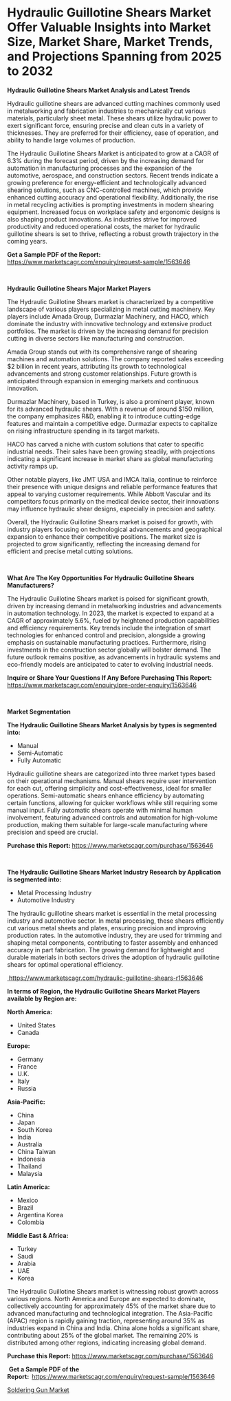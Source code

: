 <p><h1>Hydraulic Guillotine Shears Market Offer Valuable Insights into Market Size, Market Share, Market Trends, and Projections Spanning from 2025 to 2032</h1></p><p><strong>Hydraulic Guillotine Shears Market Analysis and Latest Trends</strong></p>
<p><p>Hydraulic guillotine shears are advanced cutting machines commonly used in metalworking and fabrication industries to mechanically cut various materials, particularly sheet metal. These shears utilize hydraulic power to exert significant force, ensuring precise and clean cuts in a variety of thicknesses. They are preferred for their efficiency, ease of operation, and ability to handle large volumes of production.</p><p>The Hydraulic Guillotine Shears Market is anticipated to grow at a CAGR of 6.3% during the forecast period, driven by the increasing demand for automation in manufacturing processes and the expansion of the automotive, aerospace, and construction sectors. Recent trends indicate a growing preference for energy-efficient and technologically advanced shearing solutions, such as CNC-controlled machines, which provide enhanced cutting accuracy and operational flexibility. Additionally, the rise in metal recycling activities is prompting investments in modern shearing equipment. Increased focus on workplace safety and ergonomic designs is also shaping product innovations. As industries strive for improved productivity and reduced operational costs, the market for hydraulic guillotine shears is set to thrive, reflecting a robust growth trajectory in the coming years.</p></p>
<p><strong>Get a Sample PDF of the Report:&nbsp;</strong> <a href="https://www.marketscagr.com/enquiry/request-sample/1563646?utm_campaign=1166&utm_medium=2&utm_source=Github&utm_content=ia&utm_term=11042025&utm_id=hydraulic-guillotine-shears">https://www.marketscagr.com/enquiry/request-sample/1563646</a></p>
<p>&nbsp;</p>
<p><strong>Hydraulic Guillotine Shears Major Market Players</strong></p>
<p><p>The Hydraulic Guillotine Shears market is characterized by a competitive landscape of various players specializing in metal cutting machinery. Key players include Amada Group, Durmazlar Machinery, and HACO, which dominate the industry with innovative technology and extensive product portfolios. The market is driven by the increasing demand for precision cutting in diverse sectors like manufacturing and construction.</p><p>Amada Group stands out with its comprehensive range of shearing machines and automation solutions. The company reported sales exceeding $2 billion in recent years, attributing its growth to technological advancements and strong customer relationships. Future growth is anticipated through expansion in emerging markets and continuous innovation.</p><p>Durmazlar Machinery, based in Turkey, is also a prominent player, known for its advanced hydraulic shears. With a revenue of around $150 million, the company emphasizes R&D, enabling it to introduce cutting-edge features and maintain a competitive edge. Durmazlar expects to capitalize on rising infrastructure spending in its target markets.</p><p>HACO has carved a niche with custom solutions that cater to specific industrial needs. Their sales have been growing steadily, with projections indicating a significant increase in market share as global manufacturing activity ramps up.</p><p>Other notable players, like JMT USA and IMCA Italia, continue to reinforce their presence with unique designs and reliable performance features that appeal to varying customer requirements. While Abbott Vascular and its competitors focus primarily on the medical device sector, their innovations may influence hydraulic shear designs, especially in precision and safety.</p><p>Overall, the Hydraulic Guillotine Shears market is poised for growth, with industry players focusing on technological advancements and geographical expansion to enhance their competitive positions. The market size is projected to grow significantly, reflecting the increasing demand for efficient and precise metal cutting solutions.</p></p>
<p>&nbsp;</p>
<p><strong>What Are The Key Opportunities For Hydraulic Guillotine Shears Manufacturers?</strong></p>
<p><p>The Hydraulic Guillotine Shears market is poised for significant growth, driven by increasing demand in metalworking industries and advancements in automation technology. In 2023, the market is expected to expand at a CAGR of approximately 5.6%, fueled by heightened production capabilities and efficiency requirements. Key trends include the integration of smart technologies for enhanced control and precision, alongside a growing emphasis on sustainable manufacturing practices. Furthermore, rising investments in the construction sector globally will bolster demand. The future outlook remains positive, as advancements in hydraulic systems and eco-friendly models are anticipated to cater to evolving industrial needs.</p></p>
<p><strong>Inquire or Share Your Questions If Any Before Purchasing This Report:</strong> <a href="https://www.marketscagr.com/enquiry/pre-order-enquiry/1563646?utm_campaign=1166&utm_medium=2&utm_source=Github&utm_content=ia&utm_term=11042025&utm_id=hydraulic-guillotine-shears">https://www.marketscagr.com/enquiry/pre-order-enquiry/1563646</a></p>
<p>&nbsp;</p>
<p><strong>Market Segmentation</strong></p>
<p><strong>The Hydraulic Guillotine Shears Market Analysis by types is segmented into:</strong></p>
<p><ul><li>Manual</li><li>Semi-Automatic</li><li>Fully Automatic</li></ul></p>
<p><p>Hydraulic guillotine shears are categorized into three market types based on their operational mechanisms. Manual shears require user intervention for each cut, offering simplicity and cost-effectiveness, ideal for smaller operations. Semi-automatic shears enhance efficiency by automating certain functions, allowing for quicker workflows while still requiring some manual input. Fully automatic shears operate with minimal human involvement, featuring advanced controls and automation for high-volume production, making them suitable for large-scale manufacturing where precision and speed are crucial.</p></p>
<p><strong>Purchase this Report:&nbsp;</strong><a href="https://www.marketscagr.com/purchase/1563646?utm_campaign=1166&utm_medium=2&utm_source=Github&utm_content=ia&utm_term=11042025&utm_id=hydraulic-guillotine-shears">https://www.marketscagr.com/purchase/1563646</a></p>
<p>&nbsp;</p>
<p><strong>The Hydraulic Guillotine Shears Market Industry Research by Application is segmented into:</strong></p>
<p><ul><li>Metal Processing Industry</li><li>Automotive Industry</li></ul></p>
<p><p>The hydraulic guillotine shears market is essential in the metal processing industry and automotive sector. In metal processing, these shears efficiently cut various metal sheets and plates, ensuring precision and improving production rates. In the automotive industry, they are used for trimming and shaping metal components, contributing to faster assembly and enhanced accuracy in part fabrication. The growing demand for lightweight and durable materials in both sectors drives the adoption of hydraulic guillotine shears for optimal operational efficiency.</p></p>
<p><a href="https://www.marketscagr.com/hydraulic-guillotine-shears-r1563646?utm_campaign=1166&utm_medium=2&utm_source=Github&utm_content=ia&utm_term=11042025&utm_id=hydraulic-guillotine-shears">&nbsp;https://www.marketscagr.com/hydraulic-guillotine-shears-r1563646</a></p>
<p><strong>In terms of Region, the Hydraulic Guillotine Shears Market Players available by Region are:</strong></p>
<p>
    <p> <strong> North America: </strong>
        <ul>
            <li>United States</li>
            <li>Canada</li>
        </ul>
        </p> 
    <p> <strong> Europe: </strong>
        <ul>
            <li>Germany</li>
            <li>France</li>
            <li>U.K.</li>
            <li>Italy</li>
            <li>Russia</li>
        </ul>
        </p> 
    <p> <strong> Asia-Pacific: </strong>
        <ul>
            <li>China</li>
            <li>Japan</li>
            <li>South Korea</li>
            <li>India</li>
            <li>Australia</li>
            <li>China Taiwan</li>
            <li>Indonesia</li>
            <li>Thailand</li>
            <li>Malaysia</li>
        </ul>
        </p> 
    <p> <strong> Latin America: </strong>
        <ul>
            <li>Mexico</li>
            <li>Brazil</li>
            <li>Argentina Korea</li>
            <li>Colombia</li>
        </ul>
        </p> 
    <p> <strong> Middle East & Africa: </strong>
        <ul>
            <li>Turkey</li>
            <li>Saudi</li>
            <li>Arabia</li>
            <li>UAE</li>
            <li>Korea</li>
        </ul>
    </p>
    </p>
<p><p>The Hydraulic Guillotine Shears market is witnessing robust growth across various regions. North America and Europe are expected to dominate, collectively accounting for approximately 45% of the market share due to advanced manufacturing and technological integration. The Asia-Pacific (APAC) region is rapidly gaining traction, representing around 35% as industries expand in China and India. China alone holds a significant share, contributing about 25% of the global market. The remaining 20% is distributed among other regions, indicating increasing global demand.</p></p>
<p><strong>Purchase this Report: </strong><a href="https://www.marketscagr.com/purchase/1563646?utm_campaign=1166&utm_medium=2&utm_source=Github&utm_content=ia&utm_term=11042025&utm_id=hydraulic-guillotine-shears">https://www.marketscagr.com/purchase/1563646</a></p>
<p>&nbsp;<strong>Get a Sample PDF of the Report:&nbsp;&nbsp;</strong><a href="https://www.marketscagr.com/enquiry/request-sample/1563646?utm_campaign=1166&utm_medium=2&utm_source=Github&utm_content=ia&utm_term=11042025&utm_id=hydraulic-guillotine-shears">https://www.marketscagr.com/enquiry/request-sample/1563646</a></p>
<p><strong></strong></p>
<p><p><a href="https://github.com/lisaeichler20775/Market-Research-Report-List-1/blob/main/soldering-gun-market.md?utm_campaign=1166&utm_medium=2&utm_source=Github&utm_content=ia&utm_term=11042025&utm_id=hydraulic-guillotine-shears">Soldering Gun Market</a></p></p>